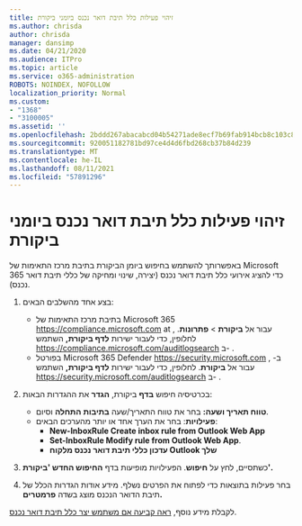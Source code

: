 ```yaml
---
title: זיהוי פעילות כלל תיבת דואר נכנס ביומני ביקורת
ms.author: chrisda
author: chrisda
manager: dansimp
ms.date: 04/21/2020
ms.audience: ITPro
ms.topic: article
ms.service: o365-administration
ROBOTS: NOINDEX, NOFOLLOW
localization_priority: Normal
ms.custom:
- "1368"
- "3100005"
ms.assetid: ''
ms.openlocfilehash: 2bddd267abacabcd04b54271ade8ecf7b69fab914bcb8c103c806c31a388d2f5
ms.sourcegitcommit: 920051182781bd97ce4d4d6fbd268cb37b84d239
ms.translationtype: MT
ms.contentlocale: he-IL
ms.lasthandoff: 08/11/2021
ms.locfileid: "57891296"
---
```

# <a name="identify-inbox-rule-activity-in-audit-logs"></a>זיהוי פעילות כלל תיבת דואר נכנס ביומני ביקורת

באפשרותך להשתמש בחיפוש ביומן הביקורת בתיבת מרכז התאימות של Microsoft 365 כדי להציג אירועי כלל תיבת דואר נכנס (יצירה, שינוי ומחיקה של כללי תיבת דואר נכנס).

1. בצע אחד מהשלבים הבאים:
   - בתיבת מרכז התאימות של Microsoft 365 <https://compliance.microsoft.com> at , עבור אל **ביקורת** \> **פתרונות**. לחלופין, כדי לעבור ישירות **לדף ביקורת,** השתמש <https://compliance.microsoft.com/auditlogsearch> ב- .
   - בפורטל Microsoft 365 Defender <https://security.microsoft.com> ב- , עבור אל **ביקורת**. לחלופין, כדי לעבור ישירות **לדף ביקורת,** השתמש <https://security.microsoft.com/auditlogsearch> ב- .

2. בכרטיסיה חיפוש **בדף** ביקורת, **הגדר** את ההגדרות הבאות:
   - **טווח תאריך ושעה:** בחר את טווח התאריך/שעה **בתיבות** **התחלה** וסיום.
   - **פעילויות**: בחר את הערך אחד או יותר מהערכים הבאים:
     - **New-InboxRule Create inbox rule from Outlook Web App**
     - **Set-InboxRule Modify rule from Outlook Web App**.
     - **עדכון כללי תיבת דואר נכנס מלקוח Outlook שלך**

3. כשתסיים, לחץ על **חיפוש**. הפעילויות מופיעות בדף **החיפוש החדש 'ביקורת'.**

4. בחר פעילות בתוצאות כדי לפתוח את הפרטים נשלף. מידע אודות הגדרות הכלל של תיבת הדואר הנכנס מוצג בשדה **פרמטרים.**

לקבלת מידע נוסף, [ראה קביעה אם משתמש יצר כלל תיבת דואר נכנס](https://docs.microsoft.com/microsoft-365/compliance/auditing-troubleshooting-scenarios#determine-if-a-user-created-an-inbox-rule).
